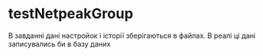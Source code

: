 # testNetpeakGroup
В завданні дані настройок і історії зберігаються в файлах. В реалі ці дані записувались би в базу даних